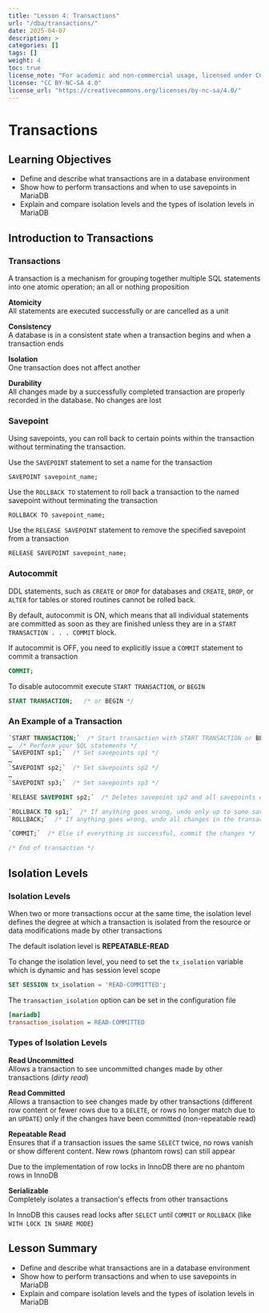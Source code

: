 ```yaml
---
title: "Lesson 4: Transactions"
url: "/dba/transactions/"
date: 2025-04-07
description: >
categories: []
tags: []
weight: 4
toc: true
license_note: "For academic and non-commercial usage, licensed under CC BY-NC-SA 4.0 by MariaDB plc."
license: "CC BY-NC-SA 4.0"
license_url: "https://creativecommons.org/licenses/by-nc-sa/4.0/"
---
```


# Transactions

## Learning Objectives

- Define and describe what transactions are in a database environment
- Show how to perform transactions and when to use savepoints in MariaDB
- Explain and compare isolation levels and the types of isolation levels in MariaDB

## Introduction to Transactions

### Transactions

A transaction is a mechanism for grouping together multiple SQL statements into one atomic operation; an all or nothing proposition

**Atomicity**  
All statements are executed successfully or are cancelled as a unit

**Consistency**  
A database is in a consistent state when a transaction begins and when a transaction ends

**Isolation**  
One transaction does not affect another

**Durability**  
All changes made by a successfully completed transaction are properly recorded in the database. No changes are lost


### Savepoint

Using savepoints, you can roll back to certain points within the transaction without terminating the transaction.

Use the `SAVEPOINT` statement to set a name for the transaction

```
SAVEPOINT savepoint_name;
```

Use the `ROLLBACK TO` statement to roll back a transaction to the named savepoint without terminating the transaction

```
ROLLBACK TO savepoint_name;
```

Use the `RELEASE SAVEPOINT` statement to remove the specified savepoint from a transaction

```
RELEASE SAVEPOINT savepoint_name;
```

### Autocommit

DDL statements, such as `CREATE` or `DROP` for databases and `CREATE`, `DROP`, or `ALTER` for tables or stored routines cannot be rolled back.

By default, autocommit is ON, which means that all individual statements are committed as soon as they are finished unless they are in a `START TRANSACTION . . . COMMIT` block.

If autocommit is OFF, you need to explicitly issue a `COMMIT` statement to commit a transaction

```sql
COMMIT;
```

To disable autocommit execute `START TRANSACTION`, or `BEGIN`

```sql
START TRANSACTION;   /* or BEGIN */
```

### An Example of a Transaction

```sql
`START TRANSACTION;`  /* Start transaction with START TRANSACTION or BEGIN */
…  /* Perform your SQL statements */
`SAVEPOINT sp1;`  /* Set savepoints sp1 */
…  
`SAVEPOINT sp2;`  /* Set savepoints sp2 */
…  
`SAVEPOINT sp3;`  /* Set savepoints sp3 */

`RELEASE SAVEPOINT sp2;`  /* Deletes savepoint sp2 and all savepoints defined after which includes sp3 */

`ROLLBACK TO sp1;`  /* If anything goes wrong, undo only up to some savepoint */
`ROLLBACK;`  /* If anything goes wrong, undo all changes in the transaction */

`COMMIT;`  /* Else if everything is successful, commit the changes */

/* End of transaction */
```

## Isolation Levels

### Isolation Levels

When two or more transactions occur at the same time, the isolation level defines the degree at which a transaction is isolated from the resource or data modifications made by other transactions

The default isolation level is **REPEATABLE-READ**

To change the isolation level, you need to set the `tx_isolation` variable which is dynamic and has session level scope

```sql
SET SESSION tx_isolation = 'READ-COMMITTED';
```

The `transaction_isolation` option can be set in the configuration file

```ini
[mariadb]
transaction_isolation = READ-COMMITTED
```

### Types of Isolation Levels

**Read Uncommitted**  
Allows a transaction to see uncommitted changes made by other transactions (*dirty read*)

**Read Committed**  
Allows a transaction to see changes made by other transactions (different row content or fewer rows due to a `DELETE`, or rows no longer match due to an `UPDATE`) only if the changes have been committed (non-repeatable read)

**Repeatable Read**  
Ensures that if a transaction issues the same `SELECT` twice, no rows vanish or show different content. New rows (phantom rows) can still appear

Due to the implementation of row locks in InnoDB there are no phantom rows in InnoDB

**Serializable**  
Completely isolates a transaction's effects from other transactions

In InnoDB this causes read locks after `SELECT` until `COMMIT` or `ROLLBACK` (like `WITH LOCK IN SHARE MODE`)

## Lesson Summary

- Define and describe what transactions are in a database environment
- Show how to perform transactions and when to use savepoints in MariaDB
- Explain and compare isolation levels and the types of isolation levels in MariaDB

